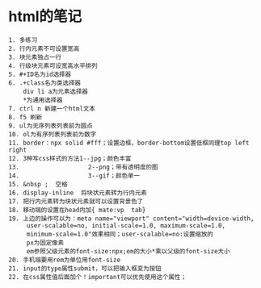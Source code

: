 # html的笔记

    1. 多练习
    2. 行内元素不可设置宽高
    3. 块元素独占一行
    4. 行级块元素可设宽高水平排列
    5. #+ID名为id选择器
    6. .+class名为类选择器
        div li a为元素选择器
        *为通用选择器
    7. ctrl n 新建一个html文本
    8. f5 刷新
    9. ul为无序列表列表前为圆点
    10. ol为有序列表列表前为数字
    11. border：npx solid #fff；设置边框，border-bottom设置低框同理top left right
    12. 3种写css样式的方法1--jpg；颜色丰富
    13.                   2--png；带有透明度的图
    14.                   3--gif；颜色单一
    15. &nbsp ;  空格
    16. display-inline  将块状元素转为行内元素
    17. 把行内元素转为块状元素就可以设置背景色了
    18. 移动端的设置在head内加{ mate:vp  tab}
    19. 上边的操作可以为：meta name="viewport" content="width=device-width, 
         user-scalable=no, initial-scale=1.0, maximum-scale=1.0, 
         minimum-scale=1.0"效果相同；user-scalable=no:设置缩放的
         px为固定像素
         em参照父级元素的font-size:npx;em的大小*乘以父级的font-size大小
    20. 手机端要用rem为单位用font-size
    21. input的type属性submit，可以把输入框变为按钮
    22. 在css属性值后面加个！important可以优先使用这个属性；